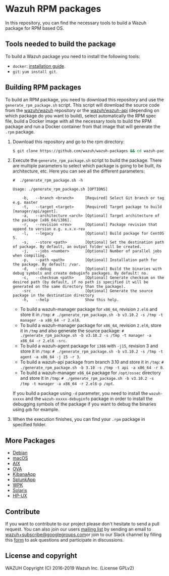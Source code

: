 Wazuh RPM packages
==================

In this repository, you can find the necessary tools to build a Wazuh package for RPM based OS.

## Tools needed to build the package

To build a Wazuh package you need to install the following tools:
  - `docker`: [installation guide](https://docs.docker.com/install/linux/docker-ce/centos/).
  - `git`: `yum install git`.

## Building RPM packages

To build an RPM package, you need to download this repository and use the `generate_rpm_package.sh` script. This script will download the source code from the [wazuh/wazuh](https://github.com/wazuh/wazuh) repository or the [wazuh/wazuh-api](https://github.com/wazuh/wazuh-api) (depending on which package do you want to build), select automatically the RPM spec file, build a Docker image with all the necessary tools to build the RPM package and run a Docker container from that image that will generate the `.rpm` package.

1. Download this repository and go to the rpm directory:
    ```bash
    $ git clone https://github.com/wazuh/wazuh-packages && cd wazuh-packages/rpms
    ```

2. Execute the `generate_rpm_package.sh` script to build the package. There are multiple parameters to select which package is going to be built, its architecture, etc. Here you can see all the different parameters:
    ```shellsession
    #  ./generate_rpm_package.sh -h

    Usage: ./generate_rpm_package.sh [OPTIONS]

        -b,   --branch <branch>     [Required] Select Git branch or tag e.g. master
        -t,   --target <target>     [Required] Target package to build [manager/api/agent].
        -a,   --architecture <arch> [Optional] Target architecture of the package [x86_64/i386].
        -r,   --revision <rev>      [Optional] Package revision that append to version e.g. x.x.x-rev
        -l,   --legacy              [Optional] Build package for CentOS 5.
        -s,   --store <path>        [Optional] Set the destination path of package. By default, an output folder will be created.
        -j,   --jobs <number>       [Optional] Number of parallel jobs when compiling.
        -p,   --path <path>         [Optional] Installation path for the package. By default: /var.
        -d,   --debug               [Optional] Build the binaries with debug symbols and create debuginfo packages. By default: no.
        -c,   --checksum <path>     [Optional] Generate checksum on the desired path (by default, if no path is specified it will be generated on the same directory than the package).
        -src                        [Optional] Generate the source package in the destination directory
        -h,   --help                Show this help.

    ```
    * To build a wazuh-manager package for `x86_64`, revision `2.el6` and store it in `/tmp`:
        `# ./generate_rpm_package.sh -b v3.10.2 -s /tmp -t manager -a x86_64 -r 2.el6`.
    * To build a wazuh-manager package for `x86_64`, revision `2.el6`, store it in `/tmp` and also generate the source package:
        `# ./generate_rpm_package.sh -b v3.10.2 -s /tmp -t manager -a x86_64 -r 2.el6 -src`.
    * To build a wazuh-agent package for `i386` with `-j15`, revision 3 and store it in `/tmp`:
        `# ./generate_rpm_package.sh -b v3.10.2 -s /tmp -t agent -a x86_64 -j 15 -r 3`.
    * To build a wazuh-api package from branch 3.10 and store it in `/tmp`:
        `# ./generate_rpm_package.sh -b 3.10 -s /tmp -t api -a x86_64 -r 0`.
    * To build a wazuh-manager `x86_64` package for `/opt/ossec` directory and store it in `/tmp`:
        `# ./generate_rpm_package.sh -b v3.10.2 -s /tmp -t manager -a x86_64 -r 2.el6-p /opt`.

    If you build a package using `-d` parameter, you need to install the `wazuh-xxxxx` and the `wazuh-xxxxx-debuginfo` package in order to install the debugging symbols of the package if you want to debug the binaries using `gdb` for example.

3. When the execution finishes, you can find your `.rpm` package in specified folder.

## More Packages

- [Debian](/debs/README.md)
- [macOS](/macos/README.md)
- [AIX](/aix/README.md)
- [OVA](/ova/README.md)
- [KibanaApp](/wazuhapp/README.md)
- [SplunkApp](/splunkapp/README.md)
- [WPK](/wpk/README.md)
- [Solaris](/solaris/README.md)
- [HP-UX](/hpux/README.md)

## Contribute

If you want to contribute to our project please don't hesitate to send a pull request. You can also join our users [mailing list](https://groups.google.com/d/forum/wazuh) by sending an email to [wazuh+subscribe@googlegroups.com](mailto:wazuh+subscribe@googlegroups.com)or join to our Slack channel by filling this [form](https://wazuh.com/community/join-us-on-slack/) to ask questions and participate in discussions.

## License and copyright

WAZUH
Copyright (C) 2016-2019 Wazuh Inc.  (License GPLv2)
